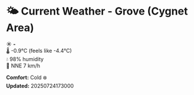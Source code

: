 # 🌤️ Current Weather - Grove (Cygnet Area)

☀️ **-**  
🌡️ -0.9°C (feels like -4.4°C)  
💧 98% humidity  
💨 NNE 7 km/h  

**Comfort:** Cold ❄️  
**Updated:** 20250724173000

